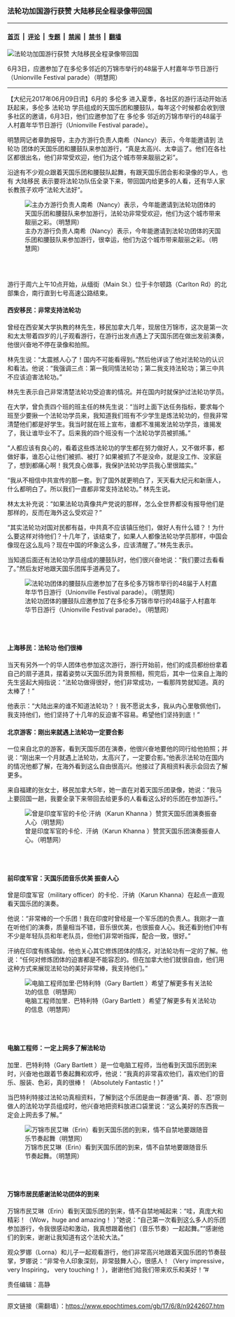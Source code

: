 ### 法轮功加国游行获赞 大陆移民全程录像带回国

---

#### [首页](../../../..?n9242607) &nbsp;|&nbsp; [评论](../../../../../epoch-comment?n9242607) &nbsp;|&nbsp; [专题](../../../../../epoch-special?n9242607) &nbsp;|&nbsp; [禁闻](../../../../../epoch-news?n9242607) &nbsp;|&nbsp; [禁书](../../../../../books?n9242607) &nbsp;|&nbsp; [翻墙](https://github.com/gfw-breaker/nogfw/blob/master/README.md?n9242607)


<div><img alt="法轮功加国游行获赞 大陆移民全程录像带回国" class="attachment-djy_600_400 size-djy_600_400 wp-post-image" src="https://i.epochtimes.com/assets/uploads/2017/06/2017-6-4-toronto-parade_01-ss.jpg"/>
<div class="caption">
 <p>
  6月3日，应邀参加了在多伦多邻近的万锦市举行的48届于人村嘉年华节日游行（Unionville Festival parade）（明慧网）
 </p>
</div></div><hr/><div class="post_content" id="artbody" itemprop="articleBody">
 <!-- article content begin -->
 <p>
  【大纪元2017年06月09日讯】6月的
  <ok href="https://www.epochtimes.com/gb/tag/%E5%A4%9A%E4%BC%A6%E5%A4%9A.html">
   多伦多
  </ok>
  进入夏季，各社区的游行活动开始活跃起来，多伦多
  <ok href="https://www.epochtimes.com/gb/tag/%E6%B3%95%E8%BD%AE%E5%8A%9F.html">
   法轮功
  </ok>
  学员组成的天国乐团和腰鼓队，每年这个时候都会收到很多社区的邀请，6月3日，他们应邀参加了在
  <ok href="https://www.epochtimes.com/gb/tag/%E5%A4%9A%E4%BC%A6%E5%A4%9A.html">
   多伦多
  </ok>
  邻近的万锦市举行的48届于人村嘉年华节日游行（Unionville Festival parade）。
 </p>
 <p>
  明慧网记者章韵报导，主办方游行负责人南希（Nancy）表示，今年能邀请到
  <ok href="https://www.epochtimes.com/gb/tag/%E6%B3%95%E8%BD%AE%E5%8A%9F.html">
   法轮功
  </ok>
  团体的天国乐团和腰鼓队来参加游行，“真是太高兴、太幸运了。他们在各社区都很出名，他们非常受欢迎，他们为这个城市带来靓丽之彩”。
 </p>
 <p>
  沿途有不少观众跟着天国乐团和腰鼓队起舞，有跟天国乐团合影和录像的华人，也有
  <ok href="https://www.epochtimes.com/gb/tag/%E5%A4%A7%E9%99%86%E7%A7%BB%E6%B0%91.html">
   大陆移民
  </ok>
  表示要将法轮功队伍全录下来，带回国内给更多的人看，还有华人家长教孩子欢呼“法轮大法好”。
 </p>
 <figure aria-describedby="caption-attachment-9242662" class="wp-caption aligncenter" id="attachment_9242662" style="width: 450px">
  <ok href=" https://i.epochtimes.com/assets/uploads/2017/06/2017-6-4-toronto-parade_03-ss-450x497.jpg" rel="noreferrer noopener" target="_blank">
   <img alt="主办方游行负责人南希（Nancy）表示，今年能邀请到法轮功团体的天国乐团和腰鼓队来参加游行，法轮功非常受欢迎，他们为这个城市带来靓丽之彩。（明慧网）" class="size-medium wp-image-9242662" src="https://i.epochtimes.com/assets/uploads/2017/06/2017-6-4-toronto-parade_03-ss-450x497.jpg"/>
  </ok>
  <br/><figcaption class="wp-caption-text" id="caption-attachment-9242662">
   主办方游行负责人南希（Nancy）表示，今年能邀请到法轮功团体的天国乐团和腰鼓队来参加游行，很幸运，他们为这个城市带来靓丽之彩。（明慧网）
  </figcaption><br/>
 </figure><br/>
 <p>
  游行于周六上午10点开始，从缅街（Main St.）位于卡尔顿路（Carlton Rd）的北部集合，南行直到七号高速公路结束。
 </p>
 <h4>
  西安移民：非常支持法轮功
 </h4>
 <p>
  曾经在西安某大学执教的林先生，移民加拿大几年，现居住万锦市，这次是第一次和太太带着四岁的儿子观看游行，在游行出发点遇上了天国乐团在做出发前演奏，他很兴奋地不停在录像和拍照。
 </p>
 <p>
  林先生说：“太震撼人心了！国内不可能看得到。”然后他详谈了他对法轮功的认识和看法。他说：“我强调三点：第一我同情法轮功；第二我支持法轮功；第三中共不应该迫害法轮功。”
 </p>
 <p>
  林先生表示自己非常清楚法轮功受迫害的情况。并在国内时就保护过法轮功学员。
 </p>
 <p>
  在大学，曾负责四个班的班主任的林先生说：“当时上面下达任务指标，要求每个班至少要揪一个法轮功学员来，我知道我们班有不少学生是炼法轮功的，但我非常清楚他们都是好学生。我当时就在班上宣布，谁都不准揭发法轮功学员，谁揭发了，我让谁毕业不了。后来我的四个班没有一个法轮功学员被抓捕。”
 </p>
 <p>
  “人都应该有良心的，看着这些炼法轮功的学生都在努力做好人，又不做坏事，都做好事，谁忍心让他们被抓、被打？如果被抓了不是没命，就是没工作、没家庭了，想到都痛心啊！我凭良心做事，我保护法轮功学员我心里很踏实。”
 </p>
 <p>
  “我从不相信中共宣传的那一套。到了国外就更明白了，天天看大纪元和新唐人，什么都明白了。所以我们一直都非常支持法轮功。” 林先生说。
 </p>
 <p>
  林太太补充说：“如果法轮功真像共产党说的那样，怎么全世界都没有报导他们是那样的，反而在海外这么受欢迎？”
 </p>
 <p>
  “其实法轮功对国对民都有益，中共真不应该镇压他们，做好人有什么错？！为什么要这样对待他们？十几年了，该结束了，如果人人都像法轮功学员那样，中国会像现在这么乱吗？现在中国的坏象这么多，应该清醒了。”林先生表示。
 </p>
 <p>
  当知道后面还有法轮功学员组成的腰鼓队时，他们很兴奋地说：“我们要过去看看了。”然后友好地跟天国乐团挥手道再见了。
 </p>
 <figure aria-describedby="caption-attachment-9242670" class="wp-caption aligncenter" id="attachment_9242670" style="width: 450px">
  <ok href=" https://i.epochtimes.com/assets/uploads/2017/06/2017-6-4-toronto-parade_02-ss-450x276.jpg" rel="noreferrer noopener" target="_blank">
   <img alt="法轮功团体的腰鼓队应邀参加了在多伦多万锦市举行的48届于人村嘉年华节日游行（Unionville Festival parade）。（明慧网）" class="size-medium wp-image-9242670" src="https://i.epochtimes.com/assets/uploads/2017/06/2017-6-4-toronto-parade_02-ss-450x276.jpg"/>
  </ok>
  <br/><figcaption class="wp-caption-text" id="caption-attachment-9242670">
   法轮功团体的腰鼓队应邀参加了在多伦多万锦市举行的48届于人村嘉年华节日游行（Unionville Festival parade）。（明慧网）
  </figcaption><br/>
 </figure><br/>
 <h4>
  上海移民：法轮功 他们很棒
 </h4>
 <p>
  当天有另外一个的华人团体也参加这次游行，游行开始前，他们的成员都纷纷拿着自己的扇子道具，摆着姿势以天国乐团为背景照相，照完后，其中一位来自上海的先生竖起大拇指说：“法轮功做得很好，他们非常成功，一看那阵势就知道。真的太棒了！”
 </p>
 <p>
  他表示：“大陆出来的谁不知道法轮功？！我不愿说太多，我从内心里敬佩他们，我支持他们，他们坚持了十几年的反迫害不容易。希望他们坚持到底！”
 </p>
 <h4>
  北京游客：刚出来就遇上法轮功一定要合影
 </h4>
 <p>
  一位来自北京的游客，看到天国乐团在演奏，他很兴奋地要他的同行给他拍照；并说：“刚出来一个月就遇上法轮功，太高兴了，一定要合影。”他表示法轮功在国内的情况他都了解，在海外看到这么自由很高兴。他接过了真相资料表示会回去了解更多。
 </p>
 <p>
  来自福建的张女士，移民加拿大5年，她一直在对着天国乐团录像，她说：“我马上要回国一趟，我要全录下来带回去给更多的人看看这么好的乐团在参加游行。”
 </p>
 <figure aria-describedby="caption-attachment-9242676" class="wp-caption aligncenter" id="attachment_9242676" style="width: 450px">
  <ok href=" https://i.epochtimes.com/assets/uploads/2017/06/2017-6-4-toronto-parade_05-ss-450x429.jpg" rel="noreferrer noopener" target="_blank">
   <img alt="曾是印度军官的卡伦·汗纳（Karun Khanna ）赞赏天国乐团演奏振奋人心（明慧网）" class="size-medium wp-image-9242676" src="https://i.epochtimes.com/assets/uploads/2017/06/2017-6-4-toronto-parade_05-ss-450x429.jpg"/>
  </ok>
  <br/><figcaption class="wp-caption-text" id="caption-attachment-9242676">
   曾是印度军官的卡伦．汗纳（Karun Khanna ）赞赏天国乐团演奏振奋人心。（明慧网）
  </figcaption><br/>
 </figure><br/>
 <h4>
  前印度军官：天国乐团音乐优美 振奋人心
 </h4>
 <p>
  曾是印度军官（military officer）的卡伦．汗纳（Karun Khanna）在起点一直观看天国乐团的演奏。
 </p>
 <p>
  他说：“非常棒的一个乐团！我在印度时曾经是一个军乐团的负责人。我刚才一直在听他们的演奏，质量相当不错，音乐很优美，也很振奋人心。我还看到他们中有不少是年轻队员和年老队员，但他们非常听指挥，配合一致，很好。”
 </p>
 <p>
  汗纳在印度有练瑜伽，他也关心其它修炼团体的情况，对法轮功有一定的了解。他说：“任何对修炼团体的迫害都是不能容忍的。但在加拿大他们就很自由，他们用这种方式来展现法轮功的美好非常棒，我支持他们。”
 </p>
 <figure aria-describedby="caption-attachment-9242681" class="wp-caption aligncenter" id="attachment_9242681" style="width: 438px">
  <ok href=" https://i.epochtimes.com/assets/uploads/2017/06/2017-6-4-toronto-parade_06-ss.jpg" rel="noreferrer noopener" target="_blank">
   <img alt="电脑工程师加里·巴特利特（Gary Bartlett ）希望了解更多有关法轮功的信息（明慧网）" class="size-full wp-image-9242681" src="https://i.epochtimes.com/assets/uploads/2017/06/2017-6-4-toronto-parade_06-ss.jpg"/>
  </ok>
  <br/><figcaption class="wp-caption-text" id="caption-attachment-9242681">
   电脑工程师加里．巴特利特（Gary Bartlett ）希望了解更多有关法轮功的信息（明慧网）
  </figcaption><br/>
 </figure><br/>
 <h4>
  电脑工程师：一定上网多了解法轮功
 </h4>
 <p>
  加里．巴特利特（Gary Bartlett ）是一位电脑工程师，当他看到天国乐团到来时，兴奋地也跟着节奏起舞和欢呼，他说：“我真的非常喜欢他们，喜欢他们的音乐、服装、色彩，真的很棒！（Absolutely Fantastic！）”
 </p>
 <p>
  当巴特利特接过法轮功真相资料，了解到这个乐团是由一群遵循“真、善、忍”原则做人的法轮功学员组成时，他兴奋地把资料放进口袋里说：“这么美好的东西我一定会上网去多了解。”
 </p>
 <figure aria-describedby="caption-attachment-9242692" class="wp-caption aligncenter" id="attachment_9242692" style="width: 429px">
  <ok href=" https://i.epochtimes.com/assets/uploads/2017/06/2017-6-4-toronto-parade_07-ss.jpg" rel="noreferrer noopener" target="_blank">
   <img alt="万锦市民艾琳（Erin）看到天国乐团的到来，情不自禁地要跟随音乐节奏起舞（明慧网）" class="size-full wp-image-9242692" src="https://i.epochtimes.com/assets/uploads/2017/06/2017-6-4-toronto-parade_07-ss.jpg"/>
  </ok>
  <br/><figcaption class="wp-caption-text" id="caption-attachment-9242692">
   万锦市民艾琳（Erin）看到天国乐团的到来，情不自禁地要跟随音乐节奏起舞。（明慧网）
  </figcaption><br/>
 </figure><br/>
 <h4>
  万锦市居民感谢法轮功团体的到来
 </h4>
 <p>
  万锦市民艾琳（Erin）看到天国乐团的到来，情不自禁地喊起来：“哇，真庞大和精彩！（Wow，huge and amazing！ ）”她说：“自己第一次看到这么多人的乐团参加游行，令我很感动和激动，我真想跟着他们（音乐节奏）一起起舞。”“感谢他们的到来，谢谢让我知道有这个法轮大法。”
 </p>
 <p>
  观众罗娜（Lorna）和儿子一起观看游行，他们非常高兴地跟着天国乐团的节奏鼓掌，罗娜说：“非常令人印象深刻，非常鼓舞人心，很感人！（Very impressive， very Inspiring， very touching！ ），谢谢他们给我们带来欢乐和美好！”#
 </p>
 <p>
  责任编辑：高静
 </p>
 <!-- article content end -->
 <div id="below_article_ad">
 </div>
</div>


---

原文链接（需翻墙）：https://www.epochtimes.com/gb/17/6/8/n9242607.htm